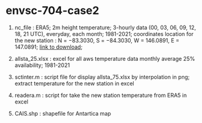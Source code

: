 # envsc-704-case2

1. nc_file : ERA5; 2m height temperature; 3-hourly data (00, 03, 06, 09, 12, 18, 21 UTC), everyday, each month; 1981-2021;
             coordinates location for the new station : N = −83.3030, S = −84.3030, W = 146.0891, E = 147.0891;
             [link to download](https://cds.climate.copernicus.eu/datasets/reanalysis-era5-single-levels?tab=download);
   
3. allsta_25.xlsx : excel for all aws temperature data monthly average 25% availability; 1981-2021

4. sctinter.m : script file for display allsta_75.xlsx by interpolation in png;
                extract temperature for the new station in excel

5. readera.m : script for take the new station temperature from ERA5 in excel

6. CAIS.shp : shapefile for Antartica map
